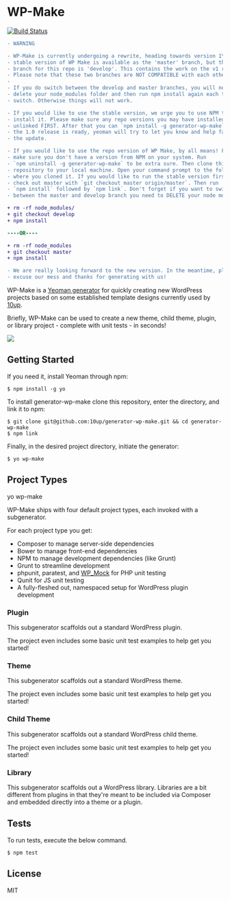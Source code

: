 # WP-Make

[![Build Status](https://travis-ci.org/wp-cli/wp-cli.png?branch=master)](https://travis-ci.org/10up/generator-wp-make)

```diff
- WARNING

- WP-Make is currently undergoing a rewrite, heading towards version 1\. The
- stable version of WP Make is available as the 'master' branch, but the default
- branch for this repo is 'develop'. This contains the work on the v1 rewrite.
- Please note that these two branches are NOT COMPATIBLE with each other.
-
- If you do switch between the develop and master branches, you will need to
- delete your node_modules folder and then run npm install again each time you
- switch. Otherwise things will not work.

- If you would like to use the stable version, we urge you to use NPM to
- install it. Please make sure any repo versions you may have installed are
- unlinked FIRST. After that you can `npm install -g generator-wp-make`. When
- the 1.0 release is ready, yeoman will try to let you know and help facilitate
- the update.

- If you would like to use the repo version of WP Make, by all means! First
- make sure you don't have a version from NPM on your system. Run
- `npm uninstall -g generator-wp-make` to be extra sure. Then clone this
- repository to your local machine. Open your command prompt to the folder
- where you cloned it. If you would like to run the stable version first
- check out master with `git checkout master origin/master`. Then run
- `npm install` followed by `npm link`. Don't forget if you want to switch
- between the master and develop branch you need to DELETE your node modules.

+ rm -rf node_modules/
+ git checkout develop
+ npm install

----OR----

+ rm -rf node_modules
+ git checkout master
+ npm install

- We are really looking forward to the new version. In the meantime, please
- excuse our mess and thanks for generating with us!
```

WP-Make is a [Yeoman generator](http://yeoman.io) for quickly creating new WordPress projects based on some established template designs currently used by [10up](http://10up.com).

Briefly, WP-Make can be used to create a new theme, child theme, plugin, or library project - complete with unit tests - in seconds!

[![](https://10updotcom-wpengine.s3.amazonaws.com/uploads/2016/10/10up-Github-Banner.png)](http://10up.com/contact/)

## Getting Started

If you need it, install Yeoman through npm:

```
$ npm install -g yo
```

To install generator-wp-make clone this repository, enter the directory, and link it to npm:

```
$ git clone git@github.com:10up/generator-wp-make.git && cd generator-wp-make
$ npm link
```

Finally, in the desired project directory, initiate the generator:

```
$ yo wp-make
```

## Project Types

yo wp-make

WP-Make ships with four default project types, each invoked with a subgenerator.

For each project type you get:

- Composer to manage server-side dependencies
- Bower to manage front-end dependencies
- NPM to manage development dependencies (like Grunt)
- Grunt to streamline development
- phpunit, paratest, and [WP_Mock](https://github.com/10up/wp_mock) for PHP unit testing
- Qunit for JS unit testing
- A fully-fleshed out, namespaced setup for WordPress plugin development

### Plugin

This subgenerator scaffolds out a standard WordPress plugin.

The project even includes some basic unit test examples to help get you started!

### Theme

This subgenerator scaffolds out a standard WordPress theme.

The project even includes some basic unit test examples to help get you started!

### Child Theme

This subgenerator scaffolds out a standard WordPress child theme.

The project even includes some basic unit test examples to help get you started!

### Library

This subgenerator scaffolds out a WordPress library. Libraries are a bit different from plugins in that they're meant to be included via Composer and embedded directly into a theme or a plugin.

## Tests

To run tests, execute the below command.

```
$ npm test
```

## License

MIT
